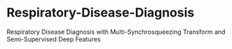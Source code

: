 # Respiratory-Disease-Diagnosis
Respiratory Disease Diagnosis with Multi-Synchrosqueezing Transform and Semi-Supervised Deep Features
